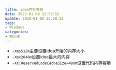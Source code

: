 ```yaml
---
title: idea内存管理
date: 2022-01-08 12:59:52
update: 2020-01-08 12:59:52
tags:
- Windows
categories: 
- 知识库
---
```


- `-Xms512m`主要设置idea开始的内存大小
- `-Xmx2048m`设置idea最大的内存
- `-XX:ReservedCodeCacheSize=480m`设置代码内存容量

